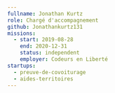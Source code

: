 ```yaml
---
fullname: Jonathan Kurtz
role: Chargé d'accompagnement
github: Jonathankurtz131
missions:
  - start: 2019-08-28
    end: 2020-12-31
    status: independent
    employer: Codeurs en Liberté
startups:
  - preuve-de-covoiturage
  - aides-territoires
---
```


